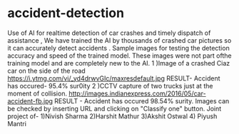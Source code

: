 # accident-detection
Use of AI for realtime detection of car crashes and timely dispatch of assistance , We have trained the AI by thousands of crashed car pictures so it can accurately detect accidents . 
Sample images for testing the detection accuracy and speed of the trained model. These images were not part ofthe training model and are completely new to the AI.
1 )Image of a crashed Ciaz car on the side of the road https://i.ytmg.com/vi/_yd4drwvGIc/maxresdefault.jpg   RESULT-  Accident has occured- 95.4% sur0ity
2 )CCTV capture of two trucks just at the moment of collision. http://images.indianexpress.com/2016/05/car-accident-fb.jpg  RESULT - Accident has occured 98.54% surity.
Images can be checked by inserting URL and clicking on "Classify one" button.
Joint project of-
1)Nivish Sharma
2)Harshit Mathur
3)Akshit Ostwal
4) Piyush Mantri
